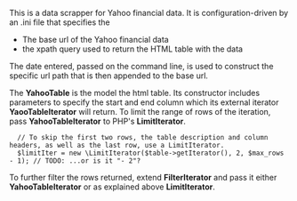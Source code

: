 This is a data scrapper for Yahoo financial data. It is configuration-driven by an .ini file that specifies the

* The base url of the Yahoo financial data
* the xpath query used to return the HTML table with the data

The date entered, passed on the command line, is used to construct the specific url path that is then appended to the base url. 

The **YahooTable** is the model the html table. Its constructor includes parameters to specify the start and end column which its external iterator **YaooTableIterator**
will return.  To limit the range of rows of the iteration, pass **YahooTableIterator** to PHP's **LimitIterator**.

	  // To skip the first two rows, the table description and column headers, as well as the last row, use a LimitIterator.
	  $limitIter = new \LimitIterator($table->getIterator(), 2, $max_rows - 1); // TODO: ...or is it "- 2"?

 To further filter the rows returned, extend **FilterIterator** and pass it either **YahooTableIterator** or as explained above **LimitIterator**.
